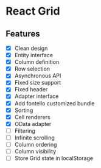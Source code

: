 # React Grid

## Features

- [x] Clean design
- [x] Entity interface
- [x] Column definition
- [x] Row selection
- [x] Asynchronous API
- [x] Fixed size support
- [x] Fixed header
- [x] Adapter interface
- [x] Add fontello customized bundle
- [x] Sorting
- [x] Cell renderers
- [x] OData adapter
- [ ] Filtering
- [ ] Infinite scrolling
- [ ] Column ordering
- [ ] Column visibility
- [ ] Store Grid state in localStorage
